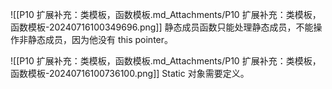 ![[P10 扩展补充：类模板，函数模板.md_Attachments/P10 扩展补充：类模板，函数模板-20240716100349696.png]]
静态成员函数只能处理静态成员，不能操作非静态成员，因为他没有 this  pointer。

![[P10 扩展补充：类模板，函数模板.md_Attachments/P10 扩展补充：类模板，函数模板-20240716100736100.png]]
Static 对象需要定义。
